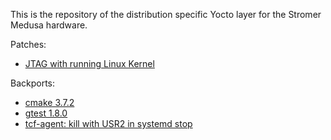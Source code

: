 This is the repository of the distribution specific Yocto layer for the Stromer Medusa hardware.

Patches:
- [JTAG with running Linux Kernel](https://community.nxp.com/thread/376786)

Backports:
- [cmake 3.7.2](http://git.yoctoproject.org/cgit/cgit.cgi/poky/commit/meta/recipes-devtools/cmake?h=pyro&id=6dcf5c6e6eadd0a572f9aa61783b54ccd39f0378)
- [gtest 1.8.0](https://github.com/openembedded/meta-openembedded/commit/1e2491d12520d767e0e5687a9b15819fe0b6ff27)
- [tcf-agent: kill with USR2 in systemd stop](https://github.com/kraj/poky/commit/b33356d168c0fec9b2df387b51240fa6566ca145)
